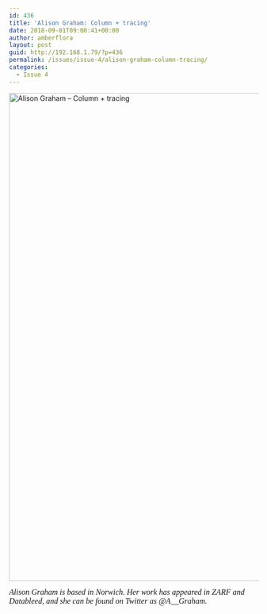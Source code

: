 ```yaml
---
id: 436
title: 'Alison Graham: Column + tracing'
date: 2018-09-01T09:00:41+00:00
author: amberflora
layout: post
guid: http://192.168.1.79/?p=436
permalink: /issues/issue-4/alison-graham-column-tracing/
categories:
  - Issue 4
---
```

<img loading="lazy" class="alignnone wp-image-437" src="http://amberflora.com/wp-content/uploads/2018/08/amberflora-submission.jpg" alt="Alison Graham – Column + tracing" width="800" height="984" srcset="/assets/wp-content/uploads/2018/08/amberflora-submission.jpg 1184w, /assets/wp-content/uploads/2018/08/amberflora-submission-244x300.jpg 244w, /assets/wp-content/uploads/2018/08/amberflora-submission-768x944.jpg 768w, /assets/wp-content/uploads/2018/08/amberflora-submission-833x1024.jpg 833w" sizes="(max-width: 800px) 100vw, 800px" />

<span style="font-family: georgia, palatino, serif; font-size: 12pt;"><em>Alison Graham is based in Norwich. Her work has appeared in ZARF and Datableed, and she can be found on Twitter as @A__Graham.</em></span>
